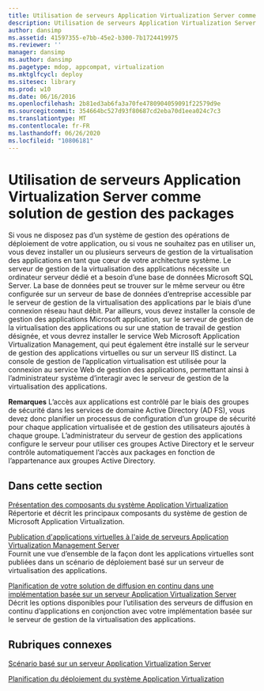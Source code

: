 ```yaml
---
title: Utilisation de serveurs Application Virtualization Server comme solution de gestion des packages
description: Utilisation de serveurs Application Virtualization Server comme solution de gestion des packages
author: dansimp
ms.assetid: 41597355-e7bb-45e2-b300-7b1724419975
ms.reviewer: ''
manager: dansimp
ms.author: dansimp
ms.pagetype: mdop, appcompat, virtualization
ms.mktglfcycl: deploy
ms.sitesec: library
ms.prod: w10
ms.date: 06/16/2016
ms.openlocfilehash: 2b81ed3ab6fa3a70fe4780904059091f22579d9e
ms.sourcegitcommit: 354664bc527d93f80687cd2eba70d1eea024c7c3
ms.translationtype: MT
ms.contentlocale: fr-FR
ms.lasthandoff: 06/26/2020
ms.locfileid: "10806181"
---
```

# Utilisation de serveurs Application Virtualization Server comme solution de gestion des packages


Si vous ne disposez pas d’un système de gestion des opérations de déploiement de votre application, ou si vous ne souhaitez pas en utiliser un, vous devez installer un ou plusieurs serveurs de gestion de la virtualisation des applications en tant que cœur de votre architecture système. Le serveur de gestion de la virtualisation des applications nécessite un ordinateur serveur dédié et a besoin d’une base de données Microsoft SQL Server. La base de données peut se trouver sur le même serveur ou être configurée sur un serveur de base de données d’entreprise accessible par le serveur de gestion de la virtualisation des applications par le biais d’une connexion réseau haut débit. Par ailleurs, vous devez installer la console de gestion des applications Microsoft application, sur le serveur de gestion de la virtualisation des applications ou sur une station de travail de gestion désignée, et vous devrez installer le service Web Microsoft Application Virtualization Management, qui peut également être installé sur le serveur de gestion des applications virtuelles ou sur un serveur IIS distinct. La console de gestion de l’application virtualisation est utilisée pour la connexion au service Web de gestion des applications, permettant ainsi à l’administrateur système d’interagir avec le serveur de gestion de la virtualisation des applications.

**Remarques**  L’accès aux applications est contrôlé par le biais des groupes de sécurité dans les services de domaine Active Directory (AD FS), vous devez donc planifier un processus de configuration d’un groupe de sécurité pour chaque application virtualisée et de gestion des utilisateurs ajoutés à chaque groupe. L’administrateur du serveur de gestion des applications configure le serveur pour utiliser ces groupes Active Directory et le serveur contrôle automatiquement l’accès aux packages en fonction de l’appartenance aux groupes Active Directory.

 

## Dans cette section


<a href="" id="overview-of-the-application-virtualization-system-components"></a>[Présentation des composants du système Application Virtualization](overview-of-the-application-virtualization-system-components.md)  
Répertorie et décrit les principaux composants du système de gestion de Microsoft Application Virtualization.

<a href="" id="publishing-virtual-applications-using-application-virtualization-management-servers"></a>[Publication d'applications virtuelles à l'aide de serveurs Application Virtualization Management Server](publishing-virtual-applications-using-application-virtualization-management-servers.md)  
Fournit une vue d’ensemble de la façon dont les applications virtuelles sont publiées dans un scénario de déploiement basé sur un serveur de virtualisation des applications.

<a href="" id="planning-your-streaming-solution-in-an-application-virtualization-server-based-implementation"></a>[Planification de votre solution de diffusion en continu dans une implémentation basée sur un serveur Application Virtualization Server](planning-your-streaming-solution-in-an-application-virtualization-server-based-implementation.md)  
Décrit les options disponibles pour l’utilisation des serveurs de diffusion en continu d’applications en conjonction avec votre implémentation basée sur le serveur de gestion de la virtualisation des applications.

## Rubriques connexes


[Scénario basé sur un serveur Application Virtualization Server](application-virtualization-server-based-scenario.md)

[Planification du déploiement du système Application Virtualization](planning-for-application-virtualization-system-deployment.md)

 

 





